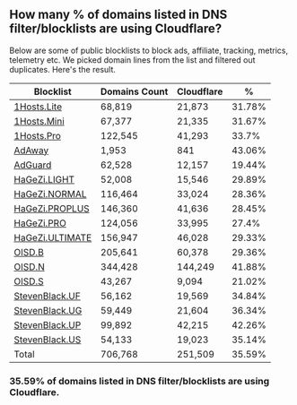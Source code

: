 ## How many % of domains listed in DNS filter/blocklists are using Cloudflare?


Below are some of public blocklists to block ads, affiliate, tracking, metrics, telemetry etc.
We picked domain lines from the list and filtered out duplicates.
Here's the result.


| Blocklist | Domains Count | Cloudflare | % |
| --- | --- | --- | --- |
| [1Hosts.Lite](https://raw.githubusercontent.com/badmojr/1Hosts/master/Lite/hosts.win) | 68,819 | 21,873 | 31.78% |
| [1Hosts.Mini](https://raw.githubusercontent.com/badmojr/1Hosts/master/mini/hosts.win) | 67,377 | 21,335 | 31.67% |
| [1Hosts.Pro](https://raw.githubusercontent.com/badmojr/1Hosts/master/Pro/hosts.win) | 122,545 | 41,293 | 33.7% |
| [AdAway](https://raw.githubusercontent.com/AdAway/adaway.github.io/master/hosts.txt) | 1,953 | 841 | 43.06% |
| [AdGuard](https://adguardteam.github.io/AdGuardSDNSFilter/Filters/filter.txt) | 62,528 | 12,157 | 19.44% |
| [HaGeZi.LIGHT](https://raw.githubusercontent.com/hagezi/dns-blocklists/main/hosts/light.txt) | 52,008 | 15,546 | 29.89% |
| [HaGeZi.NORMAL](https://raw.githubusercontent.com/hagezi/dns-blocklists/main/hosts/multi.txt) | 116,464 | 33,024 | 28.36% |
| [HaGeZi.PROPLUS](https://raw.githubusercontent.com/hagezi/dns-blocklists/main/hosts/pro.plus.txt) | 146,360 | 41,636 | 28.45% |
| [HaGeZi.PRO](https://raw.githubusercontent.com/hagezi/dns-blocklists/main/hosts/pro.txt) | 124,056 | 33,995 | 27.4% |
| [HaGeZi.ULTIMATE](https://raw.githubusercontent.com/hagezi/dns-blocklists/main/hosts/ultimate.txt) | 156,947 | 46,028 | 29.33% |
| [OISD.B](https://big.oisd.nl/dnsmasq) | 205,641 | 60,378 | 29.36% |
| [OISD.N](https://nsfw.oisd.nl/dnsmasq) | 344,428 | 144,249 | 41.88% |
| [OISD.S](https://small.oisd.nl/dnsmasq) | 43,267 | 9,094 | 21.02% |
| [StevenBlack.UF](https://raw.githubusercontent.com/StevenBlack/hosts/master/alternates/fakenews/hosts) | 56,162 | 19,569 | 34.84% |
| [StevenBlack.UG](https://raw.githubusercontent.com/StevenBlack/hosts/master/alternates/gambling/hosts) | 59,449 | 21,604 | 36.34% |
| [StevenBlack.UP](https://raw.githubusercontent.com/StevenBlack/hosts/master/alternates/porn/hosts) | 99,892 | 42,215 | 42.26% |
| [StevenBlack.US](https://raw.githubusercontent.com/StevenBlack/hosts/master/alternates/social/hosts) | 54,133 | 19,023 | 35.14% |
| Total | 706,768 | 251,509 | 35.59% |


### 35.59% of domains listed in DNS filter/blocklists are using Cloudflare.